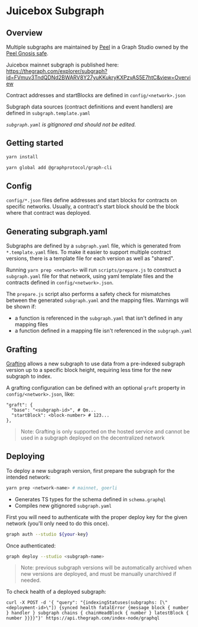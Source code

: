# Juicebox Subgraph

## Overview

Multiple subgraphs are maintained by [Peel](https://discord.gg/b4rpjgGPHX) in a Graph Studio owned by the [Peel Gnosis safe](https://gnosis-safe.io/app/eth:0x0e9D15e28e3De9bB3CF64FFbC2f2F49Da9Ac545B).

Juicebox mainnet subgraph is published here: https://thegraph.com/explorer/subgraph?id=FVmuv3TndQDNd2BWARV8Y27yuKKukryKXPzvAS5E7htC&view=Overview

Contract addresses and startBlocks are defined in `config/<network>.json`

Subgraph data sources (contract definitions and event handlers) are defined in `subgraph.template.yaml`

*`subgraph.yaml` is gitignored and should not be edited.*

## Getting started

```bash
yarn install

yarn global add @graphprotocol/graph-cli
```

## Config

`config/*.json` files define addresses and start blocks for contracts on specific networks. Usually, a contract's start block should be the block where that contract was deployed.

## Generating subgraph.yaml

Subgraphs are defined by a `subgraph.yaml` file, which is generated from `*.template.yaml` files. To make it easier to support multiple contract versions, there is a template file for each version as well as "shared".

Running `yarn prep <network>` will run `scripts/prepare.js` to construct a `subgraph.yaml` file for that network, using yaml template files and the contracts defined in `config/<network>.json`. 

The `prepare.js` script also performs a safety check for mismatches between the generated `subgraph.yaml` and the mapping files. Warnings will be shown if:
- a function is referenced in the `subgraph.yaml` that isn't defined in any mapping files
- a function defined in a mapping file isn't referenced in the `subgraph.yaml`

## Grafting

[Grafting](https://thegraph.com/docs/en/developing/creating-a-subgraph/#grafting-onto-existing-subgraphs) allows a new subgraph to use data from a pre-indexed subgraph version up to a specific block height, requiring less time for the new subgraph to index. 

A grafting configuration can be defined with an optional `graft` property in `config/<network>.json`, like:
```
"graft": {
  "base": "<subgraph-id>", # Qm...
  "startBlock": <block-number> # 123...
},
```

> Note: Grafting is only supported on the hosted service and cannot be used in a subgraph deployed on the decentralized network

## Deploying

To deploy a new subgraph version, first prepare the subgraph for the intended network:

```bash
yarn prep <network-name> # mainnet, goerli
```

- Generates TS types for the schema defined in `schema.graphql`
- Compiles new gitignored `subgraph.yaml`

First you will need to authenticate with the proper deploy key for the given network (you'll only need to do this once).

```bash
graph auth --studio ${your-key}
```
Once authenticated:

```bash
graph deploy --studio <subgraph-name>
```

> Note: previous subgraph versions will be automatically archived when new versions are deployed, and must be manually unarchived if needed.

To check health of a deployed subgraph: 

```
curl -X POST -d '{ "query": "{indexingStatuses(subgraphs: [\"<deployment-id>\"]) {synced health fatalError {message block { number } handler } subgraph chains { chainHeadBlock { number } latestBlock { number }}}}"}' https://api.thegraph.com/index-node/graphql
```
